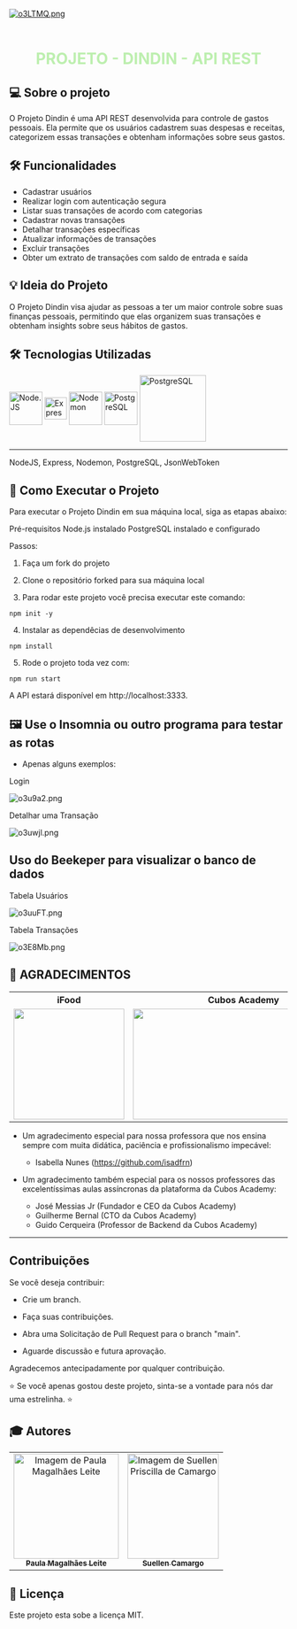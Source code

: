 <a href="https://imagem.app/image/o3LTMQ"><img src="https://a.imagem.app/o3LTMQ.png" alt="o3LTMQ.png" border="0" /></a>
<br>
<br>
 
<div align="center" style="background-color: ; padding: px;">
  <h1 style="color: #bdefaf;">PROJETO - DINDIN - API REST</h1>
</div>

## 💻 Sobre o projeto

O Projeto Dindin é uma API REST desenvolvida para controle de gastos pessoais. Ela permite que os usuários cadastrem suas despesas e receitas, categorizem essas transações e obtenham informações sobre seus gastos.

## 🛠️ Funcionalidades

- Cadastrar usuários
- Realizar login com autenticação segura
- Listar suas transações de acordo com categorias
- Cadastrar novas transações
- Detalhar transações específicas
- Atualizar informações de transações
- Excluir transações
- Obter um extrato de transações com saldo de entrada e saída

## 💡 Ideia do Projeto

O Projeto Dindin visa ajudar as pessoas a ter um maior controle sobre suas finanças pessoais, permitindo que elas organizem suas transações e obtenham insights sobre seus hábitos de gastos.

## 🛠 Tecnologias Utilizadas

 <div style="display: inline_block">

<img align="center" alt="Node.JS" width="60"  src="https://cdn.jsdelivr.net/gh/devicons/devicon/icons/nodejs/nodejs-original.svg" > 
<img align="center" alt="Express" width="40" src="https://img.icons8.com/officexs/16/000000/express-js.png" alt="express-js" >
<img align="center" alt="Nodemon" width="60" src="https://cdn.icon-icons.com/icons2/2107/PNG/512/file_type_nodemon_icon_130299.png" alt="express-js" >
<img align="center" alt="PostgreSQL" width="60" src="https://cdn.jsdelivr.net/gh/devicons/devicon/icons/postgresql/postgresql-plain-wordmark.svg" >
<img align="center" alt="PostgreSQL" width="120" src="https://cdn-images-1.medium.com/v2/resize:fit:992/1*Nnu-OC1BbymgvpOiY9nvwg.png" >

</div>
<hr>

 NodeJS, Express, Nodemon, PostgreSQL, JsonWebToken

## 👷 Como Executar o Projeto


Para executar o Projeto Dindin em sua máquina local, siga as etapas abaixo:

Pré-requisitos
Node.js instalado
PostgreSQL instalado e configurado

Passos:

1. Faça um fork do projeto

2. Clone o repositório forked para sua máquina local

3. Para rodar este projeto você precisa executar este comando:

```shell
npm init -y
```
4. Instalar as dependêcias de desenvolvimento

```shell
npm install
```
5. Rode o projeto toda vez com:

```shell
npm run start
```

A API estará disponível em http://localhost:3333.

## 🖼 Use o Insomnia ou outro programa para testar as rotas

- Apenas alguns exemplos:

Login

<img src="https://a.imagem.app/o3u9a2.png" alt="o3u9a2.png" border="0" />

Detalhar uma Transação

<img src="https://a.imagem.app/o3uwjl.png" alt="o3uwjl.png" border="0" />

## Uso do Beekeper para visualizar o banco de dados

Tabela Usuários

<img src="https://a.imagem.app/o3uuFT.png" alt="o3uuFT.png" border="0" />

Tabela Transações 

<img src="https://a.imagem.app/o3E8Mb.png" alt="o3E8Mb.png" border="0" />

## 🌠 AGRADECIMENTOS 

<div align=center>

<table style="width:100%">

  <tr align=center>
    <th><strong>iFood</strong></th>
    <th><strong>Cubos Academy</strong></th>
  </tr>

  <tr align=center>
    <td>
      <a href="https://www.ifood.com.br/">
        <img width="200" src="https://user-images.githubusercontent.com/88854028/181824466-78fc7b6b-2d7e-4dc7-abbd-9375b86cf6dc.png">
      </a>
    </td>
    <td>
      <a href="https://letscode.com.br/">
        <img width="400" height="200" src="https://i.imgur.com/LpY2nT4.png">
      </a>
    </td>

  </tr>

</table>

</div>

- Um agradecimento especial para nossa professora que nos ensina sempre com muita didática, paciência e profissionalismo impecável:

   - Isabella Nunes (https://github.com/isadfrn)

- Um agradecimento também especial para os nossos professores das excelentíssimas aulas assíncronas da plataforma da Cubos Academy: 

   - José Messias Jr (Fundador e CEO da Cubos Academy) 
   - Guilherme Bernal (CTO da Cubos Academy)
   - Guido Cerqueira (Professor de Backend da Cubos Academy)

<hr>

## Contribuições
Se você deseja contribuir:

- Crie um branch.

- Faça suas contribuições.

- Abra uma Solicitação de Pull Request para o branch "main".

- Aguarde discussão e futura aprovação.

Agradecemos antecipadamente por qualquer contribuição. 

⭐ Se você apenas gostou deste projeto, sinta-se a vontade para nós dar uma estrelinha.  ⭐


## 🎓 Autores

<table>
    <tr>
        <td align="center">
            <a href="https://github.com/paularml">
                <img src="https://media.licdn.com/dms/image/D4D03AQE3oc_qqvdPEw/profile-displayphoto-shrink_800_800/0/1697671750162?e=1704931200&v=beta&t=6VPtK5IeK-YD9hLYbRfxCSlQ7Jt8pi5UU-6_9wTk5_w" width="190px;" alt="Imagem de Paula Magalhães Leite" />
                <br />
                <sub><b>Paula Magalhães Leite</b></sub>
            </a>
        </td>
        <td align="center">
            <a href="https://github.com/SuellendaVinci">
                <img src= "https://a.imagem.app/o3u7i9.jpeg" width="165px;" height="190px;" alt="Imagem de Suellen Priscilla de Camargo" />
                <br />
                <sub><b>Suellen Camargo</b></sub>
            </a>
        </td>
    </tr>
</table>

## 📝 Licença

Este projeto esta sobe a licença MIT.
